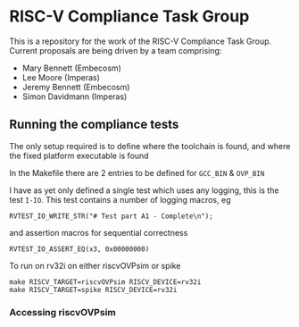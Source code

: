 # RISC-V Compliance Task Group

This is a repository for the work of the RISC-V Compliance Task Group.
Current proposals are being driven by a team comprising:
- Mary Bennett (Embecosm)
- Lee Moore (Imperas)
- Jeremy Bennett (Embecosm)
- Simon Davidmann (Imperas)

## Running the compliance tests

The only setup required is to define where the toolchain is found, and where the fixed platform executable is found

In the Makefile there are 2 entries to be defined for `GCC_BIN` & `OVP_BIN`

I have as yet only defined a single test which uses any logging, this is the test `I-IO`. This test contains a number of logging macros, eg

    RVTEST_IO_WRITE_STR("# Test part A1 - Complete\n");

and assertion macros for sequential correctness

    RVTEST_IO_ASSERT_EQ(x3, 0x00000000)

To run on rv32i on either riscvOVPsim or spike

    make RISCV_TARGET=riscvOVPsim RISCV_DEVICE=rv32i
    make RISCV_TARGET=spike RISCV_DEVICE=rv32i

### Accessing riscvOVPsim


